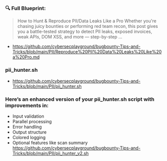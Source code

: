### 🔍 Full Blueprint:
> How to Hunt & Reproduce PII/Data Leaks Like a Pro Whether you're chasing juicy bounties or performing red team recon, this post gives you a battle-tested strategy to detect PII leaks, exposed invoices, weak APIs, DOM XSS, and more — step-by-step ...
- https://github.com/cybersecplayground/bugbounty-Tips-and-Tricks/blob/main/PII/Reproduce%20PII%20Data%20Leaks%20Like%20a%20Pro.md

### pii_hunter.sh
- https://github.com/cybersecplayground/bugbounty-Tips-and-Tricks/blob/main/PII/pii_hunter.sh
  
### Here’s an enhanced version of your pii_hunter.sh script with improvements in:
- Input validation
- Parallel processing
- Error handling
- Output structure
- Colored logging
- Optional features like scan summary
https://github.com/cybersecplayground/bugbounty-Tips-and-Tricks/blob/main/PII/pii_hunter_v2.sh
